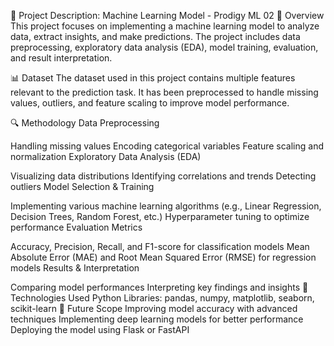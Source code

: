 📌 Project Description: Machine Learning Model - Prodigy ML 02 📝 Overview This project focuses on implementing a machine learning model to analyze data, extract insights, and make predictions. The project includes data preprocessing, exploratory data analysis (EDA), model training, evaluation, and result interpretation.

📊 Dataset The dataset used in this project contains multiple features relevant to the prediction task. It has been preprocessed to handle missing values, outliers, and feature scaling to improve model performance.

🔍 Methodology Data Preprocessing

Handling missing values Encoding categorical variables Feature scaling and normalization Exploratory Data Analysis (EDA)

Visualizing data distributions Identifying correlations and trends Detecting outliers Model Selection & Training

Implementing various machine learning algorithms (e.g., Linear Regression, Decision Trees, Random Forest, etc.) Hyperparameter tuning to optimize performance Evaluation Metrics

Accuracy, Precision, Recall, and F1-score for classification models Mean Absolute Error (MAE) and Root Mean Squared Error (RMSE) for regression models Results & Interpretation

Comparing model performances Interpreting key findings and insights 📌 Technologies Used Python Libraries: pandas, numpy, matplotlib, seaborn, scikit-learn 📌 Future Scope Improving model accuracy with advanced techniques Implementing deep learning models for better performance Deploying the model using Flask or FastAPI
